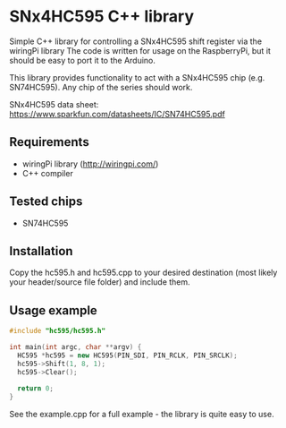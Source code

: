 # SNx4HC595 C++ library
Simple C++ library for controlling a SNx4HC595 shift register via the wiringPi library
The code is written for usage on the RaspberryPi, but it should be easy to port it to the Arduino.

This library provides functionality to act with a SNx4HC595 chip (e.g. SN74HC595).
Any chip of the series should work.

SNx4HC595 data sheet: <a href="https://www.sparkfun.com/datasheets/IC/SN74HC595.pdf" target="_blank">https://www.sparkfun.com/datasheets/IC/SN74HC595.pdf</a>

## Requirements
* wiringPi library (<a href="http://wiringpi.com/" target="_blank">http://wiringpi.com/</a>)
* C++ compiler

## Tested chips
* SN74HC595

## Installation
Copy the hc595.h and hc595.cpp to your desired destination (most likely your header/source file folder) and include them.

## Usage example

```c++
#include "hc595/hc595.h"

int main(int argc, char **argv) {
  HC595 *hc595 = new HC595(PIN_SDI, PIN_RCLK, PIN_SRCLK);
  hc595->Shift(1, 8, 1);
  hc595->Clear();
  
  return 0;
}
```
See the example.cpp for a full example - the library is quite easy to use.

